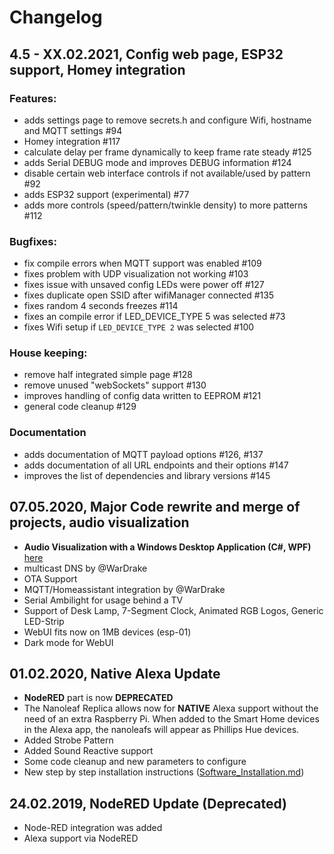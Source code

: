 # Changelog

## 4.5 - XX.02.2021, Config web page, ESP32 support, Homey integration

### Features:
- adds settings page to remove secrets.h and configure Wifi, hostname and MQTT settings #94
- Homey integration #117
- calculate delay per frame dynamically to keep frame rate steady #125
- adds Serial DEBUG mode and improves DEBUG information #124
- disable certain web interface controls if not available/used by pattern #92
- adds ESP32 support (experimental) #77
- adds more controls (speed/pattern/twinkle density) to more patterns #112

### Bugfixes:
- fix compile errors when MQTT support was enabled #109
- fixes problem with UDP visualization not working #103
- fixes issue with unsaved config LEDs were power off #127
- fixes duplicate open SSID after wifiManager connected #135
- fixes random 4 seconds freezes #114
- fixes an compile error if LED_DEVICE_TYPE 5 was selected #73
- fixes Wifi setup if `LED_DEVICE_TYPE 2` was selected #100

### House keeping:
- remove half integrated simple page #128
- remove unused "webSockets" support #130
- improves handling of config data written to EEPROM #121
- general code cleanup #129

### Documentation
- adds documentation of MQTT payload options #126, #137
- adds documentation of all URL endpoints and their options #147
- improves the list of dependencies and library versions #145

## 07.05.2020, Major Code rewrite and merge of projects, audio visualization

- **Audio Visualization with a Windows Desktop Application (C#, WPF)** [here](https://github.com/NimmLor/IoT-Audio-Visualization-Center)
- multicast DNS by @WarDrake
- OTA Support
- MQTT/Homeassistant integration by @WarDrake
- Serial Ambilight for usage behind a TV
- Support of Desk Lamp, 7-Segment Clock, Animated RGB Logos, Generic LED-Strip
- WebUI fits now on 1MB devices (esp-01)
- Dark mode for WebUI

## 01.02.2020, Native Alexa Update

- **NodeRED** part is now **DEPRECATED**
- The Nanoleaf Replica allows now for **NATIVE** Alexa support without the need of an extra Raspberry Pi. When added to the Smart Home devices in the Alexa app, the nanoleafs will appear as Phillips Hue devices.
- Added Strobe Pattern
- Added Sound Reactive support
- Some code cleanup and new parameters to configure
- New step by step installation instructions ([Software_Installation.md](Software_Installation.md))

## 24.02.2019, NodeRED Update (Deprecated)

- Node-RED integration was added
- Alexa support via NodeRED
